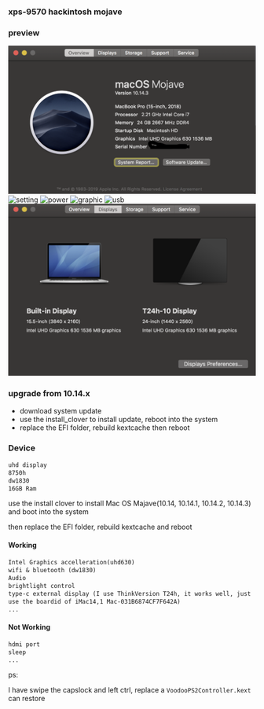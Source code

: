 ### xps-9570 hackintosh mojave

### preview

![system](./system.png)
![setting](./setting.png)
![power](./power.png)
![graphic](./graphic.png)
![usb](./usb.png)
![type-c external display](./external_display.png)
### upgrade from 10.14.x
    
- download system update
- use the install_clover to install update, reboot into the system
- replace the EFI folder, rebuild kextcache then reboot


### Device

	uhd display
	8750h
	dw1830
	16GB Ram

use the install clover to install Mac OS Majave(10.14, 10.14.1,  10.14.2, 10.14.3) and boot into the system

then replace the EFI folder, rebuild kextcache and reboot


#### Working

	Intel Graphics accelleration(uhd630)
	wifi & bluetooth (dw1830)
	Audio
	brightlight control
	type-c external display (I use ThinkVersion T24h, it works well, just use the boardid of iMac14,1 Mac-031B6874CF7F642A)
	...

#### Not Working

	hdmi port
	sleep
    ...
	
	
	
ps: 

I have swipe the capslock and left ctrl,
replace a `VoodooPS2Controller.kext` can restore

	

